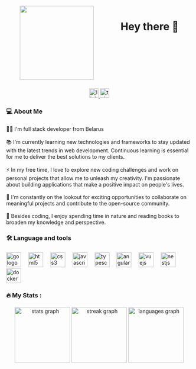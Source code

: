 <br clear="both">

<div align="left" style="display: flex; justify-content: space-around">
  <img height="200" src="https://camo.githubusercontent.com/d38f6ebc3ad960c6c2cbcfda8675c31bdda431fce5fba40d41fb8583f9cbc1ec/68747470733a2f2f616e6979756b692e636f6d2f77702d636f6e74656e742f75706c6f6164732f323032312f30352f6769662d616e6979756b692d7a65726f2d74776f2d34392e676966"  />
    <h1 align="center">Hey there 👋</h1>
</div>

###

<div align="center">
  <a href="https://www.linkedin.com/in/valery-n-245876235/" target="_blank">
    <img src="https://img.shields.io/static/v1?message=LinkedIn&logo=linkedin&label=&color=0077B5&logoColor=white&labelColor=&style=for-the-badge" height="25" alt="linkedin logo"  />
  </a>
  <a href="https://t.me/Cstrp" target="_blank">
    <img src="https://img.shields.io/static/v1?message=Telegram&logo=telegram&label=&color=2CA5E0&logoColor=white&labelColor=&style=for-the-badge" height="25" alt="telegram logo"  />
  </a>
</div>

###

<h3 align="left"> ‍💻  About Me</h3>

###

<p align="left">👨‍💻 I'm full stack developer from Belarus<br><br>📚  I'm currently learning new technologies and frameworks to stay updated with the latest trends in web development. Continuous learning is essential for me to deliver the best solutions to my clients.<br><br>⚡ In my free time, I love to explore new coding challenges and work on personal projects that allow me to unleash my creativity. I'm passionate about building applications that make a positive impact on people's lives.<br><br>🔭 I'm constantly on the lookout for exciting opportunities to collaborate on meaningful projects and contribute to the open-source community.<br><br>🌱 Besides coding, I enjoy spending time in nature and reading books to broaden my knowledge and perspective.</p>

###

<h3 align="left">🛠 Language and tools</h3>

###

<div align="left">
  <img src="https://cdn.jsdelivr.net/gh/devicons/devicon/icons/go/go-original-wordmark.svg" height="40" alt="go logo"  />
  <img width="12" />
  <img src="https://cdn.jsdelivr.net/gh/devicons/devicon/icons/html5/html5-plain.svg" height="40" alt="html5 logo"  />
  <img width="12" />
  <img src="https://cdn.jsdelivr.net/gh/devicons/devicon/icons/css3/css3-plain.svg" height="40" alt="css3 logo"  />
  <img width="12" />
  <img src="https://cdn.jsdelivr.net/gh/devicons/devicon/icons/javascript/javascript-plain.svg" height="40" alt="javascript logo"  />
  <img width="12" />
  <img src="https://cdn.jsdelivr.net/gh/devicons/devicon/icons/typescript/typescript-plain.svg" height="40" alt="typescript logo"  />
  <img width="12" />
  <img src="https://cdn.jsdelivr.net/gh/devicons/devicon/icons/angularjs/angularjs-plain.svg" height="40" alt="angularjs logo"  />
  <img width="12" />
  <img src="https://cdn.jsdelivr.net/gh/devicons/devicon/icons/vuejs/vuejs-original.svg" height="40" alt="vuejs logo"  />
  <img width="12" />
  <img src="https://cdn.jsdelivr.net/gh/devicons/devicon/icons/nestjs/nestjs-plain.svg" height="40" alt="nestjs logo"  />
  <img width="12" />
  <img src="https://cdn.jsdelivr.net/gh/devicons/devicon/icons/docker/docker-plain-wordmark.svg" height="40" alt="docker logo"  />
</div>

###

<h3 align="left">🔥   My Stats :</h3>

###

<div align="center">
  <img src="https://github-readme-stats.vercel.app/api?username=cstrp&hide_title=false&hide_rank=false&show_icons=true&include_all_commits=true&count_private=true&disable_animations=false&theme=bear&locale=en&hide_border=true&order=1" height="150" alt="stats graph"  />
  <img src="https://streak-stats.demolab.com?user=cstrp&locale=en&mode=weekly&theme=bear&hide_border=true&border_radius=5&order=3" height="150" alt="streak graph"  />
  <img src="https://github-readme-stats.vercel.app/api/top-langs?username=cstrp&locale=en&hide_title=false&layout=compact&card_width=320&langs_count=5&theme=bear&hide_border=true&order=2" height="150" alt="languages graph"  />
</div>

###
